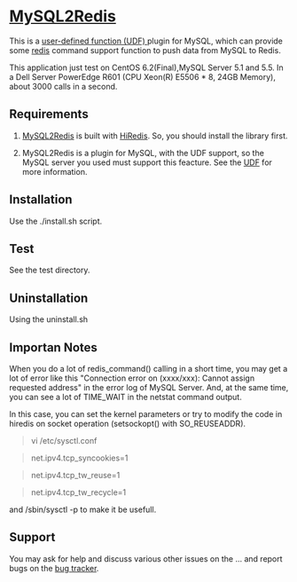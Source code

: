 [MySQL2Redis][]
===============

This is a [user-defined function (UDF) ][UDF] plugin for MySQL, which can
provide some [redis][Redis] command support function
to push data from MySQL to Redis.

This application just test on CentOS 6.2(Final),MySQL Server 5.1 and 5.5.
In a Dell Server PowerEdge R601 (CPU Xeon(R) E5506 * 8, 24GB Memory),
about 3000 calls in a second.

[UDF]: http://dev.mysql.com/doc/refman/5.1/en/adding-functions.html
[Redis]: http://redis.io/

Requirements
------------

1. [MySQL2Redis][mysql2redis] is built with [HiRedis][hiredis].
So, you should install the library first.

2. MySQL2Redis is a plugin for MySQL, with the UDF support, so
the MySQL server you used must support this feacture. 
See the [UDF] for more information.

[mysql2redis]: https://github.com/jackeylu/mysql2redis
[hiredis]: https://github.com/antirez/hiredis

Installation
-------------

Use the ./install.sh script.

Test
----

See the test directory.

Uninstallation
--------------

Using the uninstall.sh


Importan Notes
--------------
When you do a lot of redis_command() calling in a short time,
you may get a lot of error like this "Connection error on (xxxx/xxx):
Cannot assign requested address" in the error log of MySQL Server.
And, at the same time, you can see a lot of TIME_WAIT in the netstat command
output.

In this case, you can set the kernel parameters or try to modify the code in
hiredis on socket operation (setsockopt() with SO_REUSEADDR).

  >vi /etc/sysctl.conf
  
  >net.ipv4.tcp_syncookies=1
  
  >net.ipv4.tcp_tw_reuse=1
  
  >net.ipv4.tcp_tw_recycle=1
  

and /sbin/sysctl -p to make it be usefull.


Support
-------

You may ask for help and discuss various other issues on
the ... and report bugs on the [bug tracker][].

[bug tracker]: http://github.com/jackeylu/mysql2redis/issues


